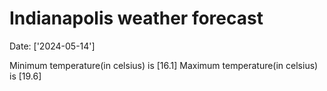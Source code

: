 # Indianapolis weather forecast 
Date: ['2024-05-14'] 

Minimum temperature(in celsius) is [16.1] 
Maximum temperature(in celsius) is [19.6]